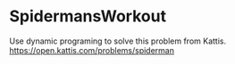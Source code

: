 # SpidermansWorkout
Use dynamic programing to solve this problem from Kattis.
https://open.kattis.com/problems/spiderman
